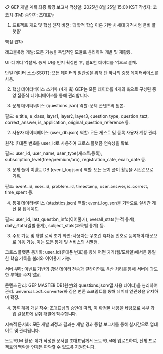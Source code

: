 📋 GEP 개발 계획 최종 확정 보고서
작성일: 2025년 8월 25일 15:00 KST
작성자: 코코치 (PM)
승인자: 조대표님

1. 프로젝트 개요 및 핵심 원칙
비전: '과학적 학습 이론 기반 차세대 자격시험 준비 플랫폼'

핵심 원칙:

레고블록형 개발: 모든 기능을 독립적인 모듈로 분리하여 개발 및 재활용.

UI-데이터 역설계: 통계 UI를 먼저 확정한 후, 필요한 데이터를 역으로 설계.

단일 데이터 소스(SSOT): 모든 데이터의 일관성을 위해 단 하나의 중앙 데이터베이스를 사용.

2. 핵심 데이터베이스 스키마 (4개 축)
GEP는 모든 데이터를 4개의 축으로 구성된 중앙 집중식 데이터베이스를 통해 관리합니다.

1. 문제 데이터베이스 (questions.json)
역할: 문제 콘텐츠의 원본.

필드: e_title, e_class, layer1, layer2, layer3, question_type, question_text, correct_answer, is_application, original_question_reference 등.

2. 사용자 데이터베이스 (user_db.json)
역할: 모든 게스트 및 등록 사용자 계정 관리.

원칙: 휴대폰 번호를 user_id로 사용하여 크로스 플랫폼 연속성을 확보.

필드: user_id, user_name, user_type(게스트/등록), subscription_level(free/premium/pro), registration_date, exam_date 등.

3. 문제 풀이 이벤트 DB (event_log.json)
역할: 모든 문제 풀이 활동을 시간순으로 기록.

필드: event_id, user_id, problem_id, timestamp, user_answer, is_correct, time_spent 등.

4. 통계 데이터베이스 (statistics.json)
역할: event_log.json을 기반으로 실시간 계산 및 업데이트.

필드: user_id, last_question_info(이어풀기), overall_stats(누적 통계), daily_stats(일별 통계), subject_stats(과목별 통계) 등.

3. 주요 기능 및 개발 로직
초기 화면: 사용자는 무조건 휴대폰 번호로 등록해야 대문으로 이동 가능. 이는 모든 통계 및 서비스의 시발점.

크로스 플랫폼 동기화: user_id(휴대폰 번호)를 통해 어떤 기기(웹/모바일)에서든 동일한 학습 기록을 불러와 이어풀기 가능.

서버 부하: 이벤트 기반의 경량 데이터 전송과 클라이언트 분산 처리를 통해 서버에 과도한 부하를 주지 않음.

콘텐츠 관리: GEP MASTER DB(원본)와 questions.json(앱 사용 데이터)을 분리하여 관리. universal_pdf_converter와 같은 변환 스크립트를 통해 데이터 일관성을 유지하며 확장.

4. 향후 계획
개발 착수: 조대표님의 승인에 따라, 이 확정된 내용을 바탕으로 세부 과업 일정표에 맞춰 개발에 착수합니다.

지속적 문서화: 모든 개발 과정과 결과는 개발 경과 종합 보고서를 통해 실시간으로 업데이트 및 관리됩니다.

노트북LM 활용: 제가 작성한 문서를 조대표님께서 노트북LM에 업로드하여, 전체 프로젝트의 맥락을 언제든 파악할 수 있도록 지원합니다.